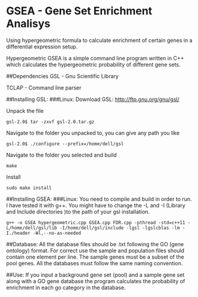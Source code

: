 # GSEA - Gene Set Enrichment Analisys

Using hypergeometric formula to calculate enrichment of certain genes in a differential expression setup.

Hypergeometric GSEA is a simple command line program written in C++ which calculates the hypergeometric probability of different gene sets.

##Dependencies
GSL - Gnu Scientific Library

TCLAP - Command line parser

##Installing GSL:
###Linux:
Download GSL: http://ftp.gnu.org/gnu/gsl/

Unpack the file

    gsl-2.0$ tar -zxvf gsl-2.0.tar.gz 
    
Navigate to the folder you unpacked to, you can give any path you like

    gsl-2.0$ ./configure --prefix=/home/dell/gsl

Navigate to the folder you selected and build

    make

Install

    sudo make install

##Installing GSEA:
###Linux:
You need to compile and build in order to run. I have tested it with g++.
You might have to change the -L and -I (Library and Include directories )to the path of your gsl installation.

    g++ -o GSEA hypergeometric.cpp GSEA.cpp FDR.cpp -pthread -std=c++11 -L/home/dell/gsl/lib -I/home/dell/gsl/include -lgsl -lgslcblas -lm -I./header -Wl,--no-as-needed


##Database:
All the database files should be .txt following the GO (gene ontology) format.
For correct use the sample and population files should contain one element per line.
The sample genes must be a subset of the pool genes.
All the databases must follow the same naming convention.

##Use:
If you input a background gene set (pool) and a sample gene set along with a GO gene database the program calculates the probability of enrichment in each go category in the database.

